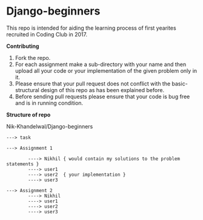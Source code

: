 # Django-beginners
This repo is intended for aiding the learning process of first yearites recruited in Coding Club in 2017.

**Contributing**
1. Fork the repo.
2. For each assignment make a sub-directory with your name and then upload all your code or your implementation of the given problem only in it.
3. Please ensure that your pull request does not conflict with the basic-structural design of this repo as has been explained before.
4. Before sending pull requests please ensure that your code is bug free and is in running condition.

**Structure of repo**

Nik-Khandelwal/Django-beginners

    ---> task    
    
    ---> Assignment 1

            ----> Nikhil { would contain my solutions to the problem statements }
            ----> user1
            ----> user2  { your implementation }
            ----> user3   
            
    ---> Assignment 2
            ----> Nikhil 
            ----> user1
            ----> user2 
            ----> user3
    
